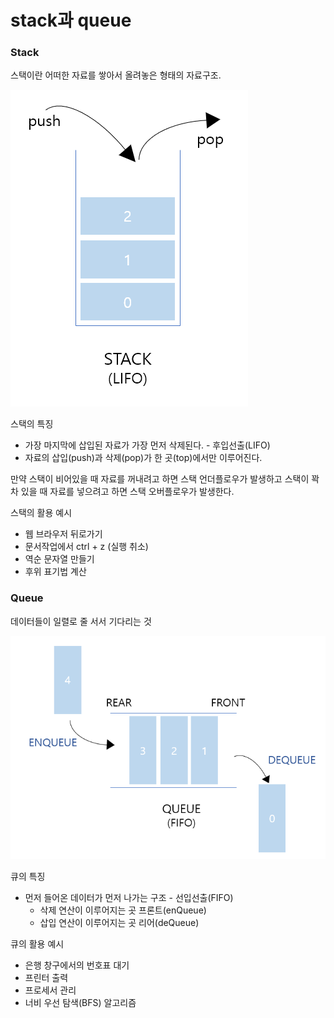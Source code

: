 # stack과 queue

### Stack

스택이란 어떠한 자료를 쌓아서 올려놓은 형태의 자료구조.

![stack](../image/stack.png)

스택의 특징

- 가장 마지막에 삽입된 자료가 가장 먼저 삭제된다. - 후입선출(LIFO)
- 자료의 삽입(push)과 삭제(pop)가 한 곳(top)에서만 이루어진다.

만약 스택이 비어있을 때 자료를 꺼내려고 하면 스택 언더플로우가 발생하고 스택이 꽉 차 있을 때 자료를 넣으려고 하면 스택 오버플로우가 발생한다.

스택의 활용 예시

- 웹 브라우저 뒤로가기
- 문서작업에서 ctrl + z (실행 취소)
- 역순 문자열 만들기
- 후위 표기법 계산

### Queue

데이터들이 일렬로 줄 서서 기다리는 것

![queue](../image/queue.png)

큐의 특징

- 먼저 들어온 데이터가 먼저 나가는 구조 - 선입선출(FIFO)
  - 삭제 연산이 이루어지는 곳 프론트(enQueue)
  - 삽입 연산이 이루어지는 곳 리어(deQueue)

큐의 활용 예시

- 은행 창구에서의 번호표 대기
- 프린터 출력
- 프로세서 관리
- 너비 우선 탐색(BFS) 알고리즘